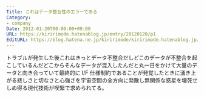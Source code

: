 ```yaml
---
Title: これはデータ整合性のエラーである
Category:
- company
Date: 2012-01-20T00:00:00+09:00
URL: https://kiririmode.hatenablog.jp/entry/20120120/p1
EditURL: https://blog.hatena.ne.jp/kiririmode/kiririmode.hatenablog.jp/atom/entry/8454420450078210481
---
```



トラブルが発生した後これはきっとデータ不整合だしどこのデータが不整合を起こしているんだどこからそんなデータが混入したんだと丸一日をかけて大量のデータと向き合っていて最終的に I/F 仕様制約であることが発覚したときに湧き上がる悲しさと切なさと心強さを宇宙空間の全方向に発散し無関係な惑星を壊死せしめ得る現代技術が喫緊で求められてる。
